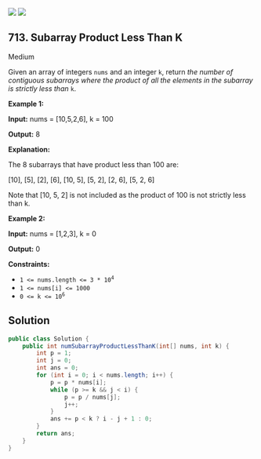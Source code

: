 [![](https://img.shields.io/github/stars/javadev/LeetCode-in-Java?label=Stars&style=flat-square)](https://github.com/javadev/LeetCode-in-Java)
[![](https://img.shields.io/github/forks/javadev/LeetCode-in-Java?label=Fork%20me%20on%20GitHub%20&style=flat-square)](https://github.com/javadev/LeetCode-in-Java/fork)

## 713\. Subarray Product Less Than K

Medium

Given an array of integers `nums` and an integer `k`, return _the number of contiguous subarrays where the product of all the elements in the subarray is strictly less than_ `k`.

**Example 1:**

**Input:** nums = [10,5,2,6], k = 100

**Output:** 8

**Explanation:** 

The 8 subarrays that have product less than 100 are: 

[10], [5], [2], [6], [10, 5], [5, 2], [2, 6], [5, 2, 6] 

Note that [10, 5, 2] is not included as the product of 100 is not strictly less than k.

**Example 2:**

**Input:** nums = [1,2,3], k = 0

**Output:** 0

**Constraints:**

*   <code>1 <= nums.length <= 3 * 10<sup>4</sup></code>
*   `1 <= nums[i] <= 1000`
*   <code>0 <= k <= 10<sup>6</sup></code>

## Solution

```java
public class Solution {
    public int numSubarrayProductLessThanK(int[] nums, int k) {
        int p = 1;
        int j = 0;
        int ans = 0;
        for (int i = 0; i < nums.length; i++) {
            p = p * nums[i];
            while (p >= k && j < i) {
                p = p / nums[j];
                j++;
            }
            ans += p < k ? i - j + 1 : 0;
        }
        return ans;
    }
}
```
